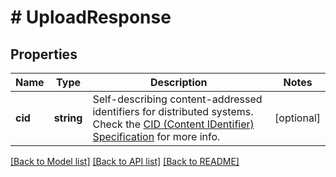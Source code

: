 # # UploadResponse

## Properties

Name | Type | Description | Notes
------------ | ------------- | ------------- | -------------
**cid** | **string** | Self-describing content-addressed identifiers for distributed systems. Check the [CID (Content IDentifier) Specification](https://github.com/multiformats/cid) for more info. | [optional]

[[Back to Model list]](../../README.md#models) [[Back to API list]](../../README.md#endpoints) [[Back to README]](../../README.md)
